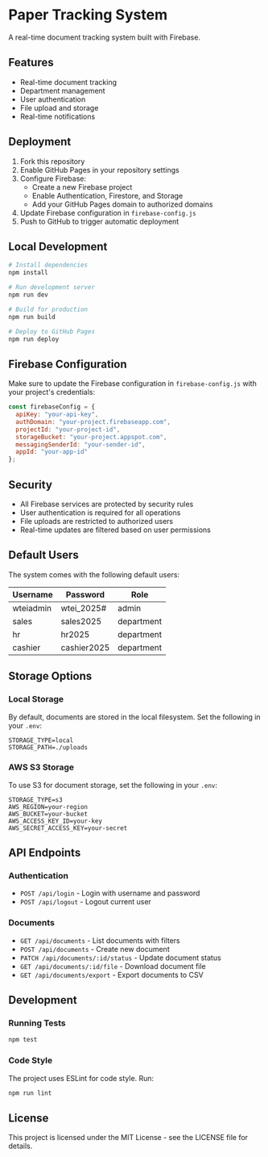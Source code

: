 # Paper Tracking System

A real-time document tracking system built with Firebase.

## Features

- Real-time document tracking
- Department management
- User authentication
- File upload and storage
- Real-time notifications

## Deployment

1. Fork this repository
2. Enable GitHub Pages in your repository settings
3. Configure Firebase:
   - Create a new Firebase project
   - Enable Authentication, Firestore, and Storage
   - Add your GitHub Pages domain to authorized domains
4. Update Firebase configuration in `firebase-config.js`
5. Push to GitHub to trigger automatic deployment

## Local Development

```bash
# Install dependencies
npm install

# Run development server
npm run dev

# Build for production
npm run build

# Deploy to GitHub Pages
npm run deploy
```

## Firebase Configuration

Make sure to update the Firebase configuration in `firebase-config.js` with your project's credentials:

```javascript
const firebaseConfig = {
  apiKey: "your-api-key",
  authDomain: "your-project.firebaseapp.com",
  projectId: "your-project-id",
  storageBucket: "your-project.appspot.com",
  messagingSenderId: "your-sender-id",
  appId: "your-app-id"
};
```

## Security

- All Firebase services are protected by security rules
- User authentication is required for all operations
- File uploads are restricted to authorized users
- Real-time updates are filtered based on user permissions

## Default Users

The system comes with the following default users:

| Username | Password     | Role       |
|----------|-------------|------------|
| wteiadmin| wtei_2025#  | admin      |
| sales    | sales2025   | department |
| hr       | hr2025      | department |
| cashier  | cashier2025 | department |

## Storage Options

### Local Storage
By default, documents are stored in the local filesystem. Set the following in your `.env`:
```
STORAGE_TYPE=local
STORAGE_PATH=./uploads
```

### AWS S3 Storage
To use S3 for document storage, set the following in your `.env`:
```
STORAGE_TYPE=s3
AWS_REGION=your-region
AWS_BUCKET=your-bucket
AWS_ACCESS_KEY_ID=your-key
AWS_SECRET_ACCESS_KEY=your-secret
```

## API Endpoints

### Authentication
- `POST /api/login` - Login with username and password
- `POST /api/logout` - Logout current user

### Documents
- `GET /api/documents` - List documents with filters
- `POST /api/documents` - Create new document
- `PATCH /api/documents/:id/status` - Update document status
- `GET /api/documents/:id/file` - Download document file
- `GET /api/documents/export` - Export documents to CSV

## Development

### Running Tests
```bash
npm test
```

### Code Style
The project uses ESLint for code style. Run:
```bash
npm run lint
```

## License

This project is licensed under the MIT License - see the LICENSE file for details. 
